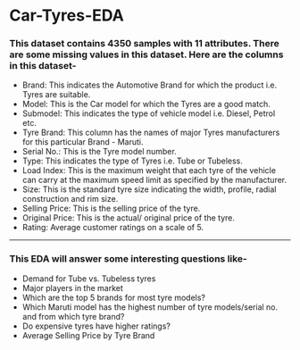 # Car-Tyres-EDA

### This dataset contains 4350 samples with 11 attributes. There are some missing values in this dataset. Here are the columns in this dataset-
- Brand: This indicates the Automotive Brand for which the product i.e. Tyres are suitable.
- Model: This is the Car model for which the Tyres are a good match.
- Submodel: This indicates the type of vehicle model i.e. Diesel, Petrol etc.
- Tyre Brand: This column has the names of major Tyres manufacturers for this particular Brand - Maruti.
- Serial No.: This is the Tyre model number.
- Type: This indicates the type of Tyres i.e. Tube or Tubeless.
- Load Index: This is the maximum weight that each tyre of the vehicle can carry at the maximum speed limit as specified by the manufacturer.
- Size: This is the standard tyre size indicating the width, profile, radial construction and rim size.
- Selling Price: This is the selling price of the tyre.
- Original Price: This is the actual/ original price of the tyre.
- Rating: Average customer ratings on a scale of 5.
 --- 
### This EDA will answer some interesting questions like-

- Demand for Tube vs. Tubeless tyres
- Major players in the market
- Which are the top 5 brands for most tyre models?
- Which Maruti model has the highest number of tyre models/serial no. and from which tyre brand?
- Do expensive tyres have higher ratings?
- Average Selling Price by Tyre Brand
